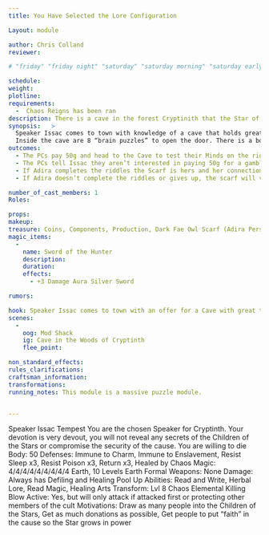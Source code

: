 ```yaml
---
title: You Have Selected the Lore Configuration

Layout: module

author: Chris Colland 
reviewer: 

# "friday" "friday night" "saturday" "saturday morning" "saturday early afternoon" "saturday early evening" "saturday night" "reaction" "tavern setup" "townsfolk" "randoms"

schedule:
weight: 
plotline: 
requirements: 
  -  Chaos Reigns has been ran
description: There is a cave in the forest Cryptinith that the Star of Nekron has found and will sell its location for 50g. Inside the cave is rumored to be great treasure locked behind a door that only the sharpest minds can open.
synopsis:   > 
  Speaker Issac comes to town with knowledge of a cave that holds great treasure inside such as Magic Items and other loot behind the door if they can crack the code. The Speaker is willing to sell the location to the cave for 50 gold but warns the PCs that only the sharpest minds will be able to break the puzzles and riddles to gain access to all of the riches. There is rumor that someone with an a Kin to Fae knowledge or affinity would be good to have along for a “Labyrinthian Mind”. 
  Inside the cave are 8 “brain puzzles” to open the door. There is a box with the treasure the cave contains.  Hanging from something will be a black scarf with silver metal clasps and a silver owl with black eyes. The scarf calls out to Adira, this is the beginning of her personal plotline quest for a Transform to Dark Fae. She will have 6 riddles to complete, if she gets them then the Scarf will bind itself to her and “the Cold One” will reach out to her at a later time to continue her training.
outcomes: 
  - The PCs pay 50g and head to the Cave to test their Minds on the riddles and Puzzles for treasure
  - The PCs tell Issac they aren’t interested in paying 50g for a gamble on the Cave
  - If Adira completes the riddles the Scarf is hers and her connection to the Dark Fae entity known as “the Cold One” is complete.  
  - If Adira doesn’t complete the riddles or gives up, the scarf will vanish but she will be told she will be tested soon again...

number_of_cast_members: 1
Roles: 

props: 
makeup: 
treasure: Coins, Components, Production, Dark Fae Owl Scarf (Adira Personal Plot Item)
magic_items:
  - 
    name: Sword of the Hunter
    description:  
    duration: 
    effects: 
      - +3 Damage Aura Silver Sword

rumors: 

hook: Speaker Issac comes to town with an offer for a Cave with great treasures if they are sharp enough of the mind to adventure into it.
scenes: 
  - 
    oog: Mod Shack
    ig: Cave in the Woods of Cryptinth
    flee_point: 

non_standard_effects: 
rules_clarifications: 
craftsman_information: 
transformations: 
running_notes: This module is a massive puzzle module. 


---
```










 Speaker Issac Tempest
You are the chosen Speaker for Cryptinth. Your devotion is very devout, you will not reveal any secrets of the Children of the Stars or compromise the security of the cause. You are willing to die
Body: 50
Defenses: Immune to Charm, Immune to Enslavement, Resist Sleep x3, Resist Poison x3, 
Return x3, Healed by Chaos
Magic: 4/4/4/4/4/4/4/4/4 Earth, 10 Levels Earth Formal
Weapons: None
Damage: Always has Defiling and Healing Pool Up
Abilities: Read and Write, Herbal Lore, Read Magic, Healing Arts
Transform: Lvl 8 Chaos Elemental
Killing Blow Active: Yes, but will only attack if attacked first or protecting other members of the cult
Motivations: Draw as many people into the Children of the Stars, Get as much donations as possible, Get people to put “faith” in the cause so the Star grows in power










